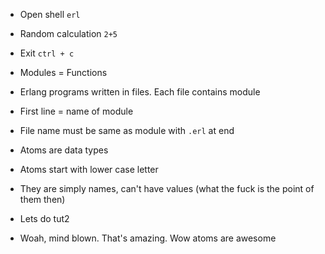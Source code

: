 - Open shell `erl`
- Random calculation `2+5`
- Exit `ctrl + c`


- Modules = Functions
- Erlang programs written in files. Each file contains module
- First line = name of module
- File name must be same as module with `.erl` at end


- Atoms are data types
- Atoms start with lower case letter
- They are simply names, can't have values (what the fuck is the point of them then)
- Lets do tut2
- Woah, mind blown. That's amazing. Wow atoms are awesome



